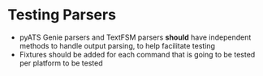 # Testing Parsers

- pyATS Genie parsers and TextFSM parsers **should** have independent methods to handle output
parsing, to help facilitate testing
- Fixtures should be added for each command that is going to be tested per platform to be tested